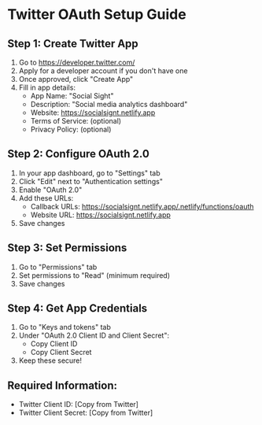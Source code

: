 # Twitter OAuth Setup Guide

## Step 1: Create Twitter App
1. Go to https://developer.twitter.com/
2. Apply for a developer account if you don't have one
3. Once approved, click "Create App"
4. Fill in app details:
   - App Name: "Social Sight"
   - Description: "Social media analytics dashboard"
   - Website: https://socialsignt.netlify.app
   - Terms of Service: (optional)
   - Privacy Policy: (optional)

## Step 2: Configure OAuth 2.0
1. In your app dashboard, go to "Settings" tab
2. Click "Edit" next to "Authentication settings"
3. Enable "OAuth 2.0"
4. Add these URLs:
   - Callback URLs: https://socialsignt.netlify.app/.netlify/functions/oauth
   - Website URL: https://socialsignt.netlify.app
5. Save changes

## Step 3: Set Permissions
1. Go to "Permissions" tab
2. Set permissions to "Read" (minimum required)
3. Save changes

## Step 4: Get App Credentials
1. Go to "Keys and tokens" tab
2. Under "OAuth 2.0 Client ID and Client Secret":
   - Copy Client ID
   - Copy Client Secret
3. Keep these secure!

## Required Information:
- Twitter Client ID: [Copy from Twitter]
- Twitter Client Secret: [Copy from Twitter]
